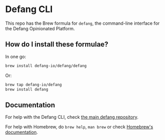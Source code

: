 # Defang CLI
This repo has the Brew formula for `defang`, the command-line interface for the Defang Opinionated Platform.

## How do I install these formulae?
In one go:
```sh
brew install defang-io/defang/defang
```

Or: 
```sh
brew tap defang-io/defang
brew install defang
```

## Documentation

For help with the Defang CLI, check [the main defang repository](https://github.com/defang-io/defang).

For help with Homebrew, do `brew help`, `man brew` or check [Homebrew's documentation](https://docs.brew.sh).
